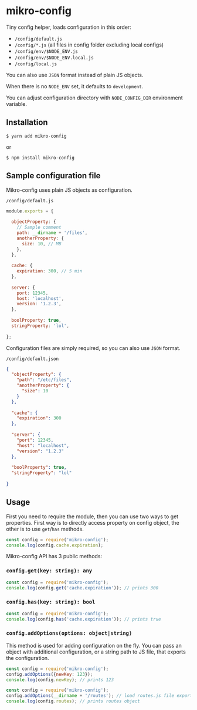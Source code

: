 # mikro-config

Tiny config helper, loads configuration in this order:

 - `/config/default.js`
 - `/config/*.js` (all files in config folder excluding local configs)
 - `/config/env/$NODE_ENV.js`
 - `/config/env/$NODE_ENV.local.js`
 - `/config/local.js`

You can also use `JSON` format instead of plain JS objects.

When there is no `NODE_ENV` set, it defaults to `development`. 

You can adjust configuration directory with `NODE_CONFIG_DIR` environment variable.  

## Installation

`$ yarn add mikro-config`
 
or 

`$ npm install mikro-config`

## Sample configuration file

Mikro-config uses plain JS objects as configuration. 

`/config/default.js`

```javascript
module.exports = {
 
  objectProperty: {
    // Sample comment
    path: __dirname + '/files',
    anotherProperty: {
      size: 10, // MB
    },
  },
 
  cache: {
    expiration: 300, // 5 min
  },
 
  server: {
    port: 12345,
    host: 'localhost',
    version: '1.2.3',
  },
 
  boolProperty: true,
  stringProperty: 'lol',
 
};
```

Configuration files are simply required, so you can also use `JSON` format.

`/config/default.json`

```json
{
  "objectProperty": {
    "path": "/etc/files",
    "anotherProperty": {
      "size": 10
    }
  },
 
  "cache": {
    "expiration": 300
  },
 
  "server": {
    "port": 12345,
    "host": "localhost",
    "version": "1.2.3"
  },
 
  "boolProperty": true,
  "stringProperty": "lol"
 
}
```

## Usage

First you need to require the module, then you can use two ways to get properties. First 
way is to directly access property on config object, the other is to use `get`/`has` methods.  

```javascript
const config = require('mikro-config');
console.log(config.cache.expiration);
```

Mikro-config API has 3 public methods: 

### `config.get(key: string): any`

```javascript
const config = require('mikro-config');
console.log(config.get('cache.expiration')); // prints 300
```

### `config.has(key: string): bool`

```javascript
const config = require('mikro-config');
console.log(config.has('cache.expiration')); // prints true
```

### `config.addOptions(options: object|string)`

This method is used for adding configuration on the fly. You can pass an object with additional 
configuration, or a string path to JS file, that exports the configuration. 

```javascript
const config = require('mikro-config');
config.addOptions({newKey: 123});
console.log(config.newKey); // prints 123 
```

```javascript
const config = require('mikro-config');
config.addOptions(__dirname + '/routes'); // load routes.js file exporting routes object
console.log(config.routes); // prints routes object 
```
